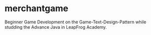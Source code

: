 # merchantgame
Beginner Game Development on the Game-Text-Design-Pattern while studding the  Advance Java in LeapFrog Academy.

